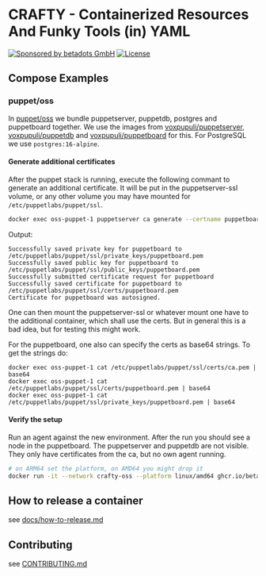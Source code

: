 # CRAFTY - Containerized Resources And Funky Tools (in) YAML

[![Sponsored by betadots GmbH](https://img.shields.io/badge/Sponsored%20by-betadots%20GmbH-blue.svg)](https://www.betadots.de)
[![License](https://img.shields.io/github/license/voxpupuli/crafty.svg)](https://github.com/voxpupuli/crafty/blob/main/LICENSE)

## Compose Examples

### puppet/oss
In [puppet/oss](puppet/oss) we bundle puppetserver, puppetdb, postgres and puppetboard together.
We use the images from [voxpupuli/puppetserver](https://github.com/voxpupuli/container-puppetserver), [voxpupuli/puppetdb](https://github.com/voxpupuli/container-puppetdb) and [voxpupuli/puppetboard](https://github.com/voxpupuli/puppetboard) for this. For PostgreSQL we use `postgres:16-alpine`.

#### Generate additional certificates

After the puppet stack is running, execute the following commant to generate an additional certificate.
It will be put in the puppetserver-ssl volume, or any other volume you may have mounted for `/etc/puppetlabs/puppet/ssl`.

```bash
docker exec oss-puppet-1 puppetserver ca generate --certname puppetboard
```

Output:
```
Successfully saved private key for puppetboard to /etc/puppetlabs/puppet/ssl/private_keys/puppetboard.pem
Successfully saved public key for puppetboard to /etc/puppetlabs/puppet/ssl/public_keys/puppetboard.pem
Successfully submitted certificate request for puppetboard
Successfully saved certificate for puppetboard to /etc/puppetlabs/puppet/ssl/certs/puppetboard.pem
Certificate for puppetboard was autosigned.
```

One can then mount the puppetserver-ssl or whatever mount one have to the additional container, which shall use the certs.
But in general this is a bad idea, but for testing this might work.

For the puppetboard, one also can specify the certs as base64 strings. To get the strings do:

```
docker exec oss-puppet-1 cat /etc/puppetlabs/puppet/ssl/certs/ca.pem | base64
docker exec oss-puppet-1 cat /etc/puppetlabs/puppet/ssl/certs/puppetboard.pem | base64
docker exec oss-puppet-1 cat /etc/puppetlabs/puppet/ssl/private_keys/puppetboard.pem | base64
```

#### Verify the setup

Run an agent against the new environment. After the run you should see a node in the puppetboard.
The puppetserver and puppetdb are not visible. They only have certificates from the ca, but no own agent running.

```bash
# on ARM64 set the platform, on AMD64 you might drop it
docker run -it --network crafty-oss --platform linux/amd64 ghcr.io/betadots/pdc:development puppet agent -t
```

## How to release a container

see [docs/how-to-release.md](docs/how-to-release.md)

## Contributing

see [CONTRIBUTING.md](CONTRIBUTING.md)
